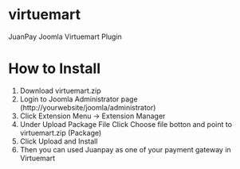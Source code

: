 virtuemart
==========

JuanPay Joomla Virtuemart Plugin


How to Install
==============

1. Download virtuemart.zip
2. Login to Joomla Administrator page (http://yourwebsite/joomla/administrator)
3. Click Extension Menu -> Extension Manager
4. Under Upload Package File Click Choose file botton and point to virtuemart.zip (Package)
5. Click Upload and Install 
6. Then you can used Juanpay as one of your payment gateway in Virtuemart 
